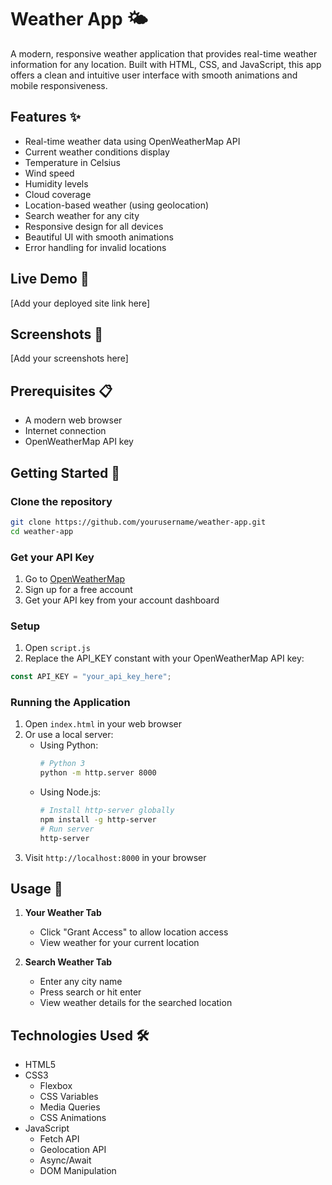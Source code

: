  # Weather App 🌤️

A modern, responsive weather application that provides real-time weather information for any location. Built with HTML, CSS, and JavaScript, this app offers a clean and intuitive user interface with smooth animations and mobile responsiveness.

## Features ✨

- Real-time weather data using OpenWeatherMap API
- Current weather conditions display
- Temperature in Celsius
- Wind speed
- Humidity levels
- Cloud coverage
- Location-based weather (using geolocation)
- Search weather for any city
- Responsive design for all devices
- Beautiful UI with smooth animations
- Error handling for invalid locations

## Live Demo 🚀

[Add your deployed site link here]

## Screenshots 📸

[Add your screenshots here]

## Prerequisites 📋

- A modern web browser
- Internet connection
- OpenWeatherMap API key

## Getting Started 🏁

### Clone the repository

```bash
git clone https://github.com/yourusername/weather-app.git
cd weather-app
```

### Get your API Key

1. Go to [OpenWeatherMap](https://openweathermap.org/)
2. Sign up for a free account
3. Get your API key from your account dashboard

### Setup

1. Open `script.js`
2. Replace the API_KEY constant with your OpenWeatherMap API key:
```javascript
const API_KEY = "your_api_key_here";
```

### Running the Application

1. Open `index.html` in your web browser
2. Or use a local server:
   - Using Python:
     ```bash
     # Python 3
     python -m http.server 8000
     ```
   - Using Node.js:
     ```bash
     # Install http-server globally
     npm install -g http-server
     # Run server
     http-server
     ```
3. Visit `http://localhost:8000` in your browser

## Usage 📱

1. **Your Weather Tab**
   - Click "Grant Access" to allow location access
   - View weather for your current location

2. **Search Weather Tab**
   - Enter any city name
   - Press search or hit enter
   - View weather details for the searched location

## Technologies Used 🛠️

- HTML5
- CSS3
  - Flexbox
  - CSS Variables
  - Media Queries
  - CSS Animations
- JavaScript
  - Fetch API
  - Geolocation API
  - Async/Await
  - DOM Manipulation

